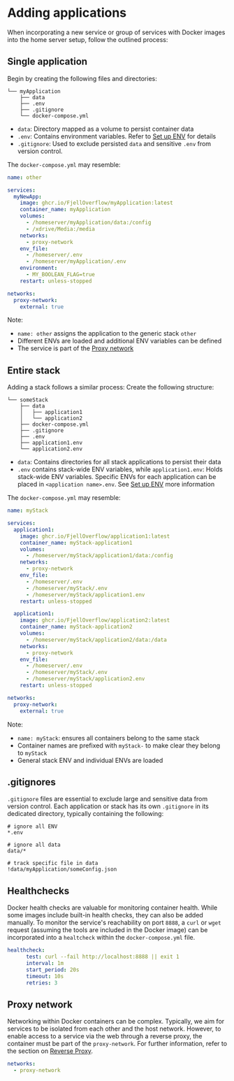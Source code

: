 # Adding applications

When incorporating a new service or group of services with Docker images into the home server setup, follow the outlined process:

## Single application
Begin by creating the following files and directories:

```
└── myApplication
    ├── data
    ├── .env
    ├── .gitignore
    └── docker-compose.yml

```

- `data`: Directory mapped as a volume to persist container data
- `.env`: Contains environment variables. Refer to [Set up ENV](/usage/set-up-env) for details
- `.gitignore`: Used to exclude persisted `data` and sensitive `.env` from version control.

The `docker-compose.yml` may resemble:

```yml
name: other

services:
  myNewApp:
    image: ghcr.io/FjellOverflow/myApplication:latest
    container_name: myApplication
    volumes:
      - /homeserver/myApplication/data:/config
      - /xdrive/Media:/media
    networks:
      - proxy-network
    env_file:
      - /homeserver/.env
      - /homeserver/myApplication/.env
    environment:
      - MY_BOOLEAN_FLAG=true
    restart: unless-stopped

networks:
  proxy-network:
    external: true
```

Note:
- `name: other` assigns the application to the generic stack `other`
- Different ENVs are loaded and additional ENV variables can be defined
- The service is part of the [Proxy network](#proxy-network)

## Entire stack
Adding a stack follows a similar process:
Create the following structure:

```
└── someStack
    ├── data
    │   ├── application1
    │   └── application2
    ├── docker-compose.yml
    ├── .gitignore
    ├── .env
    ├── application1.env
    └── application2.env
```

- `data`: Contains directories for all stack applications to persist their data
- `.env` contains stack-wide ENV variables, while `application1.env`: Holds stack-wide ENV variables. Specific ENVs for each application can be placed in `<application name>.env`. See [Set up ENV](/usage/set-up-env) more information

The `docker-compose.yml` may resemble:

```yml
name: myStack

services:
  application1:
    image: ghcr.io/FjellOverflow/application1:latest
    container_name: myStack-application1
    volumes:
      - /homeserver/myStack/application1/data:/config
    networks:
      - proxy-network
    env_file:
      - /homeserver/.env
      - /homeserver/myStack/.env
      - /homeserver/myStack/application1.env
    restart: unless-stopped

  application1:
    image: ghcr.io/FjellOverflow/application2:latest
    container_name: myStack-application2
    volumes:
      - /homeserver/myStack/application2/data:/data
    networks:
      - proxy-network
    env_file:
      - /homeserver/.env
      - /homeserver/myStack/.env
      - /homeserver/myStack/application2.env
    restart: unless-stopped

networks:
  proxy-network:
    external: true
```

Note:
- `name: myStack`: ensures all containers belong to the same stack
- Container names are prefixed with `myStack-` to make clear they belong to `myStack`
- General stack ENV and individual ENVs are loaded

## .gitignores

`.gitignore` files are essential to exclude large and sensitive data from version control. Each application or stack has its own `.gitignore` in its dedicated directory, typically containing the following:

```
# ignore all ENV
*.env

# ignore all data
data/*

# track specific file in data
!data/myApplication/someConfig.json
```

## Healthchecks
Docker health checks are valuable for monitoring container health. While some images include built-in health checks, they can also be added manually. To monitor the service's reachability on port `8888`, a `curl` or `wget` request (assuming the tools are included in the Docker image) can be incorporated into a `healtcheck` within the `docker-compose.yml` file.

```yml
healthcheck:
      test: curl --fail http://localhost:8888 || exit 1
      interval: 1m
      start_period: 20s
      timeout: 10s
      retries: 3
```

## Proxy network
Networking within Docker containers can be complex. Typically, we aim for services to be isolated from each other and the host network. However, to enable access to a service via the web through a reverse proxy, the container must be part of the `proxy-network`. For further information, refer to the section on [Reverse Proxy](/stacks/core#reverse-proxy).

```yml
networks:
  - proxy-network
```